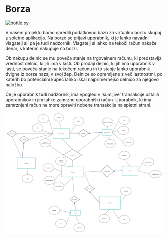 # Borza

[![bottle.py](https://mybinder.org/badge_logo.svg)](https://mybinder.org/v2/gh/jan248/Borza/master?urlpath=proxy/8080/) 

V našem projektu bomo naredili podatkovno bazo za virtualno borzo skupaj z spletno aplikacijo. 
Na borzo se prijavi uporabnik, ki je lahko navadni vlagatelj ali pa je tudi nadzornik. 
Vlagatelj si lahko na tekoči račun nakaže denar, s katerim nakupuje na borzi. 

Ob nakupu delnic se mu poveča stanje na trgovalnem računu, ki predstavlja vrednost delnic, ki jih ima v lasti.
Ob prodaji delnic, ki jih ima uporabnik v lasti, se poveča stanje na tekočem računu in to stanje lahko uporabnik dvigne iz borze nazaj v svoj žep.
Delnice so opremljene z več lastnostmi, po katerih bo potencialni kupec lahko iskal najprimernejšo delnico za njegovo naložbo.

Če je uporabnik tudi nadzornik, ima vpogled v 'sumljive' transakcije ostalih uporabnikov in jim lahko zamrzne uporabniški račun.
Uporabnik, ki ima zamrznjeni račun ne more opraviti nobene transakcije na spletni strani.







![Er diagram](ERdiagram.png)



